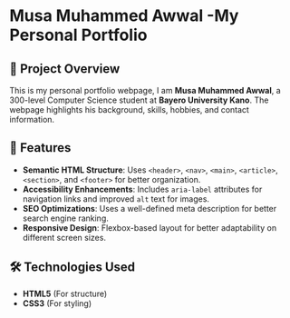 # Musa Muhammed Awwal -My Personal Portfolio

## 📌 Project Overview
This is my personal portfolio webpage, I am **Musa Muhammed Awwal**, a 300-level Computer Science student at **Bayero University Kano**. The webpage highlights his background, skills, hobbies, and contact information.

## 🚀 Features
- **Semantic HTML Structure**: Uses `<header>`, `<nav>`, `<main>`, `<article>`, `<section>`, and `<footer>` for better organization.
- **Accessibility Enhancements**: Includes `aria-label` attributes for navigation links and improved `alt` text for images.
- **SEO Optimizations**: Uses a well-defined meta description for better search engine ranking.
- **Responsive Design**: Flexbox-based layout for better adaptability on different screen sizes.

## 🛠️ Technologies Used
- **HTML5** (For structure)
- **CSS3** (For styling)

